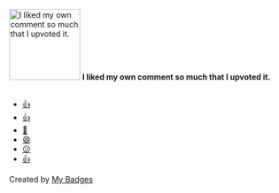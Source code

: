 <img src="https://my-badges.github.io/my-badges/self-upvote.png" alt="I liked my own comment so much that I upvoted it." title="I liked my own comment so much that I upvoted it." width="128">
<strong>I liked my own comment so much that I upvoted it.</strong>
<br><br>

* <a href="https://github.com/lubeda/EspHoMaTriXv2/issues/92">👍</a>
* <a href="https://github.com/MediaPortal/MediaPortal-1/pull/85">👍</a>
* <a href="https://github.com/esphome/esphome/pull/2854#issuecomment-986655218">🚀</a>
* <a href="https://github.com/bramstroker/homeassistant-powercalc/issues/1741#issuecomment-1651835452">😄</a>
* <a href="https://github.com/lubeda/EspHoMaTriXv2/issues/89#issuecomment-1736726427">😕</a>
* <a href="https://github.com/lubeda/EspHoMaTriXv2/pull/94#issuecomment-1749247354">👍</a>


Created by <a href="https://github.com/my-badges/my-badges">My Badges</a>